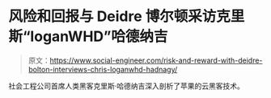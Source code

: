 # 风险和回报与 Deidre 博尔顿采访克里斯“loganWHD”哈德纳吉

> 原文：<https://www.social-engineer.com/risk-and-reward-with-deidre-bolton-interviews-chris-loganwhd-hadnagy/>

社会工程公司首席人类黑客克里斯·哈德纳吉深入剖析了苹果的云黑客技术。